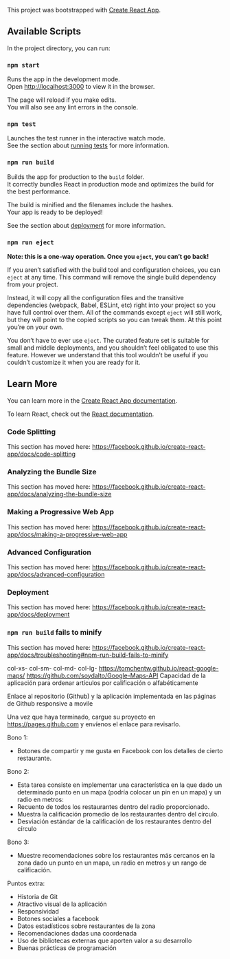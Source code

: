 This project was bootstrapped with [Create React App](https://github.com/facebook/create-react-app).

## Available Scripts

In the project directory, you can run:

### `npm start`

Runs the app in the development mode.<br />
Open [http://localhost:3000](http://localhost:3000) to view it in the browser.

The page will reload if you make edits.<br />
You will also see any lint errors in the console.

### `npm test`

Launches the test runner in the interactive watch mode.<br />
See the section about [running tests](https://facebook.github.io/create-react-app/docs/running-tests) for more information.

### `npm run build`

Builds the app for production to the `build` folder.<br />
It correctly bundles React in production mode and optimizes the build for the best performance.

The build is minified and the filenames include the hashes.<br />
Your app is ready to be deployed!

See the section about [deployment](https://facebook.github.io/create-react-app/docs/deployment) for more information.

### `npm run eject`

**Note: this is a one-way operation. Once you `eject`, you can’t go back!**

If you aren’t satisfied with the build tool and configuration choices, you can `eject` at any time. This command will remove the single build dependency from your project.

Instead, it will copy all the configuration files and the transitive dependencies (webpack, Babel, ESLint, etc) right into your project so you have full control over them. All of the commands except `eject` will still work, but they will point to the copied scripts so you can tweak them. At this point you’re on your own.

You don’t have to ever use `eject`. The curated feature set is suitable for small and middle deployments, and you shouldn’t feel obligated to use this feature. However we understand that this tool wouldn’t be useful if you couldn’t customize it when you are ready for it.

## Learn More

You can learn more in the [Create React App documentation](https://facebook.github.io/create-react-app/docs/getting-started).

To learn React, check out the [React documentation](https://reactjs.org/).

### Code Splitting

This section has moved here: https://facebook.github.io/create-react-app/docs/code-splitting

### Analyzing the Bundle Size

This section has moved here: https://facebook.github.io/create-react-app/docs/analyzing-the-bundle-size

### Making a Progressive Web App

This section has moved here: https://facebook.github.io/create-react-app/docs/making-a-progressive-web-app

### Advanced Configuration

This section has moved here: https://facebook.github.io/create-react-app/docs/advanced-configuration

### Deployment

This section has moved here: https://facebook.github.io/create-react-app/docs/deployment

### `npm run build` fails to minify

This section has moved here: https://facebook.github.io/create-react-app/docs/troubleshooting#npm-run-build-fails-to-minify

col-xs-	col-sm-	col-md-	col-lg-
https://tomchentw.github.io/react-google-maps/
https://github.com/soydalto/Google-Maps-API
Capacidad de la aplicación para ordenar artículos por calificación o alfabéticamente

Enlace al repositorio (Github) y la aplicación implementada en las páginas de Github
responsive a movile

Una vez que haya terminado, cargue su proyecto en https://pages.github.com y envíenos el enlace para revisarlo.

Bono 1:
- Botones de compartir y me gusta en Facebook con los detalles de cierto restaurante.

 
Bono 2:
- Esta tarea consiste en implementar una característica en la que dado un determinado punto en un mapa (podría colocar un pin en un mapa) y un radio en metros:
- Recuento de todos los restaurantes dentro del radio proporcionado.
- Muestra la calificación promedio de los restaurantes dentro del círculo.
- Desviación estándar de la calificación de los restaurantes dentro del círculo

 
Bono 3:
- Muestre recomendaciones sobre los restaurantes más cercanos en la zona dado un punto en un mapa, un radio en metros y un rango de calificación.
 
Puntos extra:
- Historia de Git
- Atractivo visual de la aplicación
- Responsividad
- Botones sociales a facebook
- Datos estadísticos sobre restaurantes de la zona
- Recomendaciones dadas una coordenada
- Uso de bibliotecas externas que aporten valor a su desarrollo
- Buenas prácticas de programación